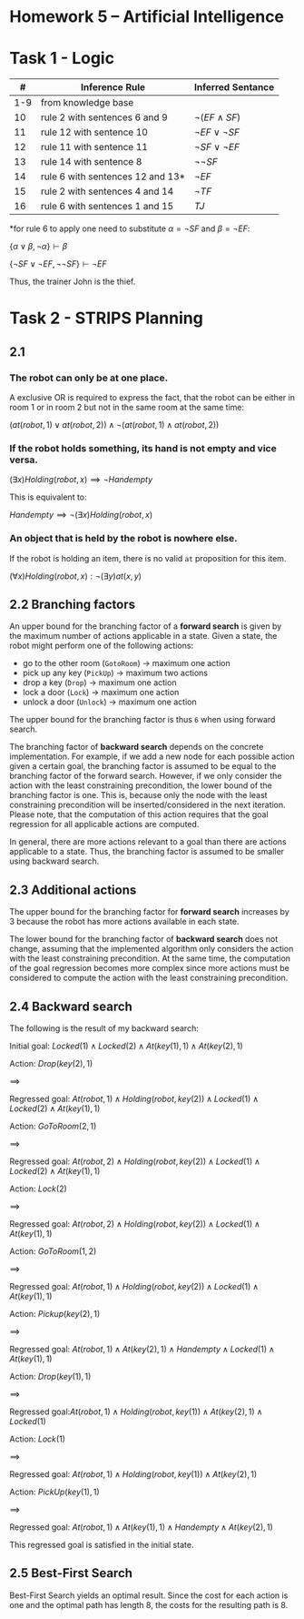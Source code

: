 # Homework 5 – Artificial Intelligence

# Task 1 - Logic

| #   | Inference Rule                 | Inferred Sentance         |
|-----|--------------------------------|---------------------------|
| 1-9 | from knowledge base            |                           |
| 10  | rule 2 with sentences 6 and 9  | $\lnot (EF \land SF)$     |
| 11  | rule 12 with sentence 10       | $\lnot EF \lor \lnot SF$  |
| 12  | rule 11 with sentence 11       | $\lnot SF \lor \lnot EF$  |
| 13  | rule 14 with sentence 8        | $\lnot \lnot SF$  |
| 14  | rule 6 with sentences 12 and 13* | $\lnot EF$                |
| 15  | rule 2 with sentences 4 and 14 | $\lnot TF$                |
| 16  | rule 6 with sentences 1 and 15 | $TJ$                      |

*for rule 6 to apply one need to substitute 
$\alpha=\lnot SF$ and 
$\beta=\lnot EF$:

$\{\alpha \lor \beta, \lnot \alpha\} \vdash \beta$

$\{\lnot SF \lor \lnot EF, \lnot \lnot SF \} \vdash \lnot EF$

Thus, the trainer John is the thief.


# Task 2 - STRIPS Planning

## 2.1

### The robot can only be at one place.
A exclusive OR is required to express the fact, that the robot can be either in room 1 or in room 2 but not in the same room at the same time:

$(at(robot,1) \lor at(robot,2)) \land \lnot (at(robot,1)\land at(robot,2))$

### If the robot holds something, its hand is not empty and vice versa.

$(\exists x)Holding(robot, x) \implies \lnot Handempty$

This is equivalent to:

$Handempty \implies \lnot (\exists x) Holding(robot, x)$

### An object that is held by the robot is nowhere else.
If the robot is holding an item, there is no valid `at` proposition for this item.

$(\forall x)Holding(robot, x): \lnot(\exists y) at(x,y)$


## 2.2 Branching factors


An upper bound for the branching factor of a **forward search** is given by the maximum number of actions applicable in a state. Given a state, the robot might perform one of the following actions:
- go to the other room (`GotoRoom`) -> maximum one action
- pick up any key (`PickUp`) -> maximum two actions
- drop a  key (`Drop`) -> maximum one action
- lock a door (`Lock`) -> maximum one action
- unlock a door (`Unlock`) -> maximum one action

The upper bound for the branching factor is thus `6` when using forward search.

The branching factor of **backward search** depends on the concrete implementation. For example, if we add a new node for each possible action given a certain goal, the branching factor is assumed to be equal to the branching factor of the forward search.
However, if we only consider the action with the least constraining precondition, the lower bound of the branching factor is one. This is, because only the node with the least constraining precondition will be inserted/considered in the next iteration. Please note, that the computation of this action requires that the goal regression for all applicable actions are computed.

In general, there are more actions relevant to a goal than there are actions applicable to a state. Thus, the branching factor is assumed to be smaller using backward search.

## 2.3 Additional actions

The upper bound for the branching factor for **forward search** increases by $3$ because the robot has more actions available in each state.

The lower bound for the branching factor of **backward search** does not change, assuming that the implemented algorithm only considers the action with the least constraining precondition. At the same time, the computation of the goal regression becomes more complex since more actions must be considered to compute the action with the least constraining precondition.

## 2.4 Backward search

The following is the result of my backward search:

Initial goal:
$Locked(1) \land Locked(2) \land At(key(1), 1) \land At(key(2),1)$

Action: $Drop(key(2), 1)$

$\implies$

Regressed goal: 
$At(robot, 1) \land Holding(robot, key(2)) \land Locked(1) \land Locked(2) \land At(key(1), 1)$

Action: $GoToRoom(2,1)$

$\implies$

Regressed goal: 
$At(robot, 2) \land Holding(robot, key(2)) \land Locked(1) \land Locked(2) \land At(key(1), 1)$

Action: $Lock(2)$

$\implies$

Regressed goal: 
$At(robot,2) \land Holding(robot, key(2)) \land Locked(1) \land At(key(1), 1)$

Action: $GoToRoom(1,2)$

$\implies$

Regressed goal:
$At(robot,1) \land Holding(robot, key(2)) \land Locked(1) \land At(key(1), 1)$

Action: $Pickup(key(2),1)$

$\implies$

Regressed goal: 
$At(robot,1) \land At(key(2),1) \land Handempty \land Locked(1) \land At(key(1), 1)$

Action: $Drop(key(1),1)$

$\implies$

Regressed goal:$At(robot,1) \land Holding(robot, key(1)) \land At(key(2),1)  \land Locked(1)$

Action: $Lock(1)$

$\implies$

Regressed goal: $At(robot,1) \land Holding(robot, key(1)) \land At(key(2),1)$

Action: $PickUp(key(1), 1)$

$\implies$

Regressed goal: $At(robot,1) \land At(key(1),1) \land Handempty \land At(key(2),1)$

This regressed goal is satisfied in the initial state.


## 2.5 Best-First Search
Best-First Search yields an optimal result. Since the cost for each action is one and the optimal path has length $8$, the costs for the resulting path is $8$.